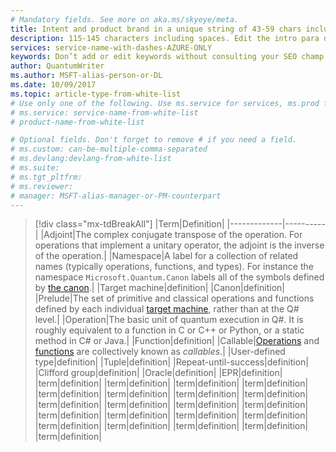 ```yaml
---
# Mandatory fields. See more on aka.ms/skyeye/meta.
title: Intent and product brand in a unique string of 43-59 chars including spaces | Microsoft Docs 
description: 115-145 characters including spaces. Edit the intro para describing article intent to fit here. This abstract displays in the search result.
services: service-name-with-dashes-AZURE-ONLY 
keywords: Don’t add or edit keywords without consulting your SEO champ.
author: QuantumWriter
ms.author: MSFT-alias-person-or-DL
ms.date: 10/09/2017
ms.topic: article-type-from-white-list
# Use only one of the following. Use ms.service for services, ms.prod for on-prem. Remove the # before the relevant field.
# ms.service: service-name-from-white-list
# product-name-from-white-list

# Optional fields. Don't forget to remove # if you need a field.
# ms.custom: can-be-multiple-comma-separated
# ms.devlang:devlang-from-white-list
# ms.suite: 
# ms.tgt_pltfrm:
# ms.reviewer:
# manager: MSFT-alias-manager-or-PM-counterpart
---
```


<!--
    DESIGN NOTES:
    - Entries are formatted as headers to allow for linking to sections more easily.
 -->

<!--
    FIXME: This glossary needs to be sorted into alphabetical order.
-->

> [!div class="mx-tdBreakAll"]
> |Term|Definition|
> |-------------|----------|
> |Adjoint|The complex conjugate transpose of the operation. For operations that implement a unitary operator, the adjoint is the inverse of the operation.|
> |Namespace|A label for a collection of related names (typically operations, functions, and types). For instance the namespace `Microsoft.Quantum.Canon` labels all of the symbols defined by [the canon](#canon).|
> |Target machine|definition|
> |Canon|definition|
> |Prelude|The set of primitive and classical operations and functions defined by each individual [target machine](#target-machine), rather than at the Q# level.|
> |Operation|The basic unit of quantum execution in Q#. It is roughly equivalent to a function in C or C++ or Python, or a static method in C# or Java.|
> |Function|definition|
> |Callable|[Operations](#operation) and [functions](#function) are collectively known as *callables*.|
> |User-defined type|definition|
> |Tuple|definition|
> |Repeat-until-success|definition|
> |Clifford group|definition|
> |Oracle|definition|
> |EPR|definition|
> |term|definition|
> |term|definition|
> |term|definition|
> |term|definition|
> |term|definition|
> |term|definition|
> |term|definition|
> |term|definition|
> |term|definition|
> |term|definition|
> |term|definition|
> |term|definition|
> |term|definition|
> |term|definition|
> |term|definition|
> |term|definition|
> |term|definition|
> |term|definition|
> |term|definition|
> |term|definition|
> |term|definition|


<!---
#### Adjoint ####

#### Namespace ####
A label for a collection of related names (typically operations, functions, and types). *E.g.* `Microsoft.Quantum.Canon` labels all of the symbols defined by [the canon](#canon).

#### Target machine ####

#### Canon ####

#### Prelude ####

The set of primitive and classical operations and functions defined by each individual [target machine](#target-machine), rather than at the Q# level.

#### Operation ####

#### Function ####

#### Callable ####
[Operations](#operation) and [functions](#function) are collectively known as *callables*.

#### User-defined type ####

#### Tuple ####

#### Repeat-until-success ####

#### Clifford group ####

#### Oracle ####

--->
